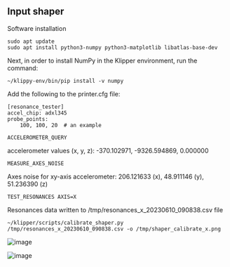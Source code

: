 ## Input shaper

Software installation
```
sudo apt update
sudo apt install python3-numpy python3-matplotlib libatlas-base-dev
```

Next, in order to install NumPy in the Klipper environment, run the command:
```
~/klippy-env/bin/pip install -v numpy
```
Add the following to the printer.cfg file:
```
[resonance_tester]
accel_chip: adxl345
probe_points:
    100, 100, 20  # an example
```
```
ACCELEROMETER_QUERY
```
accelerometer values (x, y, z): -370.102971, -9326.594869, 0.000000
```
MEASURE_AXES_NOISE
```
Axes noise for xy-axis accelerometer: 206.121633 (x), 48.911146 (y), 51.236390 (z)
```
TEST_RESONANCES AXIS=X
```
Resonances data written to /tmp/resonances_x_20230610_090838.csv file
```
~/klipper/scripts/calibrate_shaper.py /tmp/resonances_x_20230610_090838.csv -o /tmp/shaper_calibrate_x.png
```
 ![image](https://github.com/baz-snow-ss/Mercury-One-Zero-G/assets/99566898/1c2407f9-f545-4918-aaff-1c98b93f41de)

![image](https://github.com/baz-snow-ss/Mercury-One-Zero-G/assets/99566898/6bf2e58f-3674-44ad-a9aa-dac3d0b604b2)

